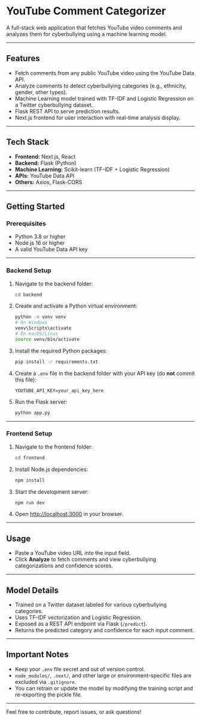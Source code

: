 # YouTube Comment Categorizer

A full-stack web application that fetches YouTube video comments and analyzes them for cyberbullying using a machine learning model.

---

## Features

- Fetch comments from any public YouTube video using the YouTube Data API.
- Analyze comments to detect cyberbullying categories (e.g., ethnicity, gender, other types).
- Machine Learning model trained with TF-IDF and Logistic Regression on a Twitter cyberbullying dataset.
- Flask REST API to serve prediction results.
- Next.js frontend for user interaction with real-time analysis display.

---

## Tech Stack

- **Frontend:** Next.js, React
- **Backend:** Flask (Python)
- **Machine Learning:** Scikit-learn (TF-IDF + Logistic Regression)
- **APIs:** YouTube Data API
- **Others:** Axios, Flask-CORS

---

## Getting Started

### Prerequisites

- Python 3.8 or higher
- Node.js 16 or higher
- A valid YouTube Data API key

---

### Backend Setup

1. Navigate to the backend folder:

    ```bash
    cd backend
    ```

2. Create and activate a Python virtual environment:

    ```bash
    python -m venv venv
    # On Windows
    venv\Scripts\activate
    # On macOS/Linux
    source venv/bin/activate
    ```

3. Install the required Python packages:

    ```bash
    pip install -r requirements.txt
    ```

4. Create a `.env` file in the backend folder with your API key (do **not** commit this file):

    ```env
    YOUTUBE_API_KEY=your_api_key_here
    ```

5. Run the Flask server:

    ```bash
    python app.py
    ```

---

### Frontend Setup

1. Navigate to the frontend folder:

    ```bash
    cd frontend
    ```

2. Install Node.js dependencies:

    ```bash
    npm install
    ```

3. Start the development server:

    ```bash
    npm run dev
    ```

4. Open [http://localhost:3000](http://localhost:3000) in your browser.

---

## Usage

- Paste a YouTube video URL into the input field.
- Click **Analyze** to fetch comments and view cyberbullying categorizations and confidence scores.

---

## Model Details

- Trained on a Twitter dataset labeled for various cyberbullying categories.  
- Uses TF-IDF vectorization and Logistic Regression.  
- Exposed as a REST API endpoint via Flask (`/predict`).  
- Returns the predicted category and confidence for each input comment.

---

## Important Notes

- Keep your `.env` file secret and out of version control.  
- `node_modules/`, `.next/`, and other large or environment-specific files are excluded via `.gitignore`.  
- You can retrain or update the model by modifying the training script and re-exporting the pickle file.

---

Feel free to contribute, report issues, or ask questions!

